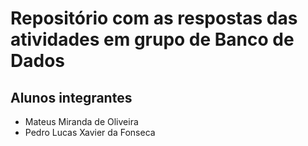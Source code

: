 # Repositório com as respostas das atividades em grupo de Banco de Dados

## Alunos integrantes

- Mateus Miranda de Oliveira
- Pedro Lucas Xavier da Fonseca
